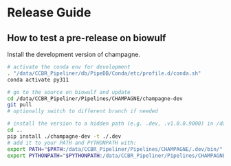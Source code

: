 # Release Guide

## How to test a pre-release on biowulf

Install the development version of champagne.

```sh
# activate the conda env for development
. "/data/CCBR_Pipeliner/db/PipeDB/Conda/etc/profile.d/conda.sh"
conda activate py311

# go to the source on biowulf and update
cd /data/CCBR_Pipeliner/Pipelines/CHAMPAGNE/champagne-dev
git pull
# optionally switch to different branch if needed

# install the version to a hidden path (e.g. .dev, .v1.0.0.9000) in /data/CCBR_Pipeliner/Pipelines/CHAMPAGNE
cd ..
pip install ./champagne-dev -t ./.dev
# add it to your PATH and PYTHONPATH with:
export PATH="$PATH:/data/CCBR_Pipeliner/Pipelines/CHAMPAGNE/.dev/bin/"
export PYTHONPATH="$PYTHONPATH:/data/CCBR_Pipeliner/Pipelines/CHAMPAGNE/.dev/"
```
